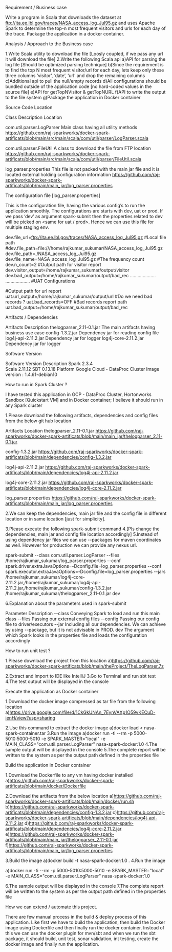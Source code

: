 Requirement / Business case

Write a program in Scala that downloads the dataset at ftp://ita.ee.lbl.gov/traces/NASA_access_log_Jul95.gz and uses Apache Spark to determine the top-n most frequent visitors and urls for each day of the trace.  Package the application in a docker container.

Analysis / Approach to the Business case

1.Write Scala utility to download the file [Loosly coupled, if we pass any url it will download the file]
2.Write the following Scala api
a)API for parsing the log file [Should be optimized parsing technique]
b)Since the requirement is to find the top N most frequent visitor/url for each day, lets keep only these three columns ‘visitor’, ‘date’, ‘url’ and drop the remaining columns
c)Additional api to pull the null/empty records
d)All configurations should be bundled outside of the application code [no hard-coded values in the source file]
e)API for getTopNVisitor & getTopNURL
f)API to write the output to the file system
g)Package the application in Docker container

Source Code Location


Class	Description	Location

com.util.parser.LogParser
	Main class having all utility methods
	https://github.com/raj-sparkworks/docker-spark-artificats/blob/main/src/main/scala/com/util/parser/LogParser.scala


com.util.parser.FileUtil
	A class to download the file from FTP location
	https://github.com/raj-sparkworks/docker-spark-artificats/blob/main/src/main/scala/com/util/parser/FileUtil.scala


log_parser.properties 
	This file is not packed with the main jar file and it is located external holding configuration information	https://github.com/raj-sparkworks/docker-spark-artificats/blob/main/main_jar/log_parser.properties



The configuration file [log_parser.properties]

This is the configuration file, having the various config’s to run the application smoothly. The configurations are starts with dev, uat or prod. If we pass ‘dev’ as argument spark-submit then the properties related to dev will be picked on <same for uat / prod>. Hence we can use this file for multiple staging env.

dev.file_url=ftp://ita.ee.lbl.gov/traces/NASA_access_log_Jul95.gz
#Local file path
#dev.file_path=file:///home/rajkumar_sukumar/NASA_access_log_Jul95.gz
dev.file_path=./NASA_access_log_Jul95.gz
dev.file_name=NASA_access_log_Jul95.gz
#The frequency count
dev.n_count=2
#Output path for visitor report
dev.visitor_output=/home/rajkumar_sukumar/output/visitor
dev.bad_output=/home/rajkumar_sukumar/output/bad_rec
….…………….
….……………
#UAT Configurations

#Output path for url report
uat.url_output=/home/rajkumar_sukumar/output/url
#Do we need bad records ?
uat.bad_records=OFF
#Bad records report path
uat.bad_output=/home/rajkumar_sukumar/output/bad_rec




Artifacts / Dependencies

Artifacts	Description
thelogparser_2.11-0.1.jar
	The main artifacts having business use case 
config-1.3.2.jar
	Dependency jar for reading config file
log4j-api-2.11.2.jar
	Dependency jar for logger
log4j-core-2.11.2.jar
	Dependency jar for logger



Software Version

Software	Version	Description
Spark	2.3.4	
Scala	2.11.12	
SBT	0.13.18	
Platform	Google Cloud - DataProc Cluster
Image version : 1.4.61-debian10	


How to run in Spark Cluster ?

I have tested this application in GCP - DataProc Cluster, Hortonworks Sandbox [Quickstart VM] and in Docker container; I believe it should run in any Spark cluster

1.Please download the following artifacts, dependencies and config files from the below git hub location

Artifacts	Location
thelogparser_2.11-0.1.jar
	https://github.com/raj-sparkworks/docker-spark-artificats/blob/main/main_jar/thelogparser_2.11-0.1.jar

config-1.3.2.jar
	https://github.com/raj-sparkworks/docker-spark-artificats/blob/main/dependencies/config-1.3.2.jar

log4j-api-2.11.2.jar
	https://github.com/raj-sparkworks/docker-spark-artificats/blob/main/dependencies/log4j-api-2.11.2.jar

log4j-core-2.11.2.jar
	https://github.com/raj-sparkworks/docker-spark-artificats/blob/main/dependencies/log4j-core-2.11.2.jar

log_parser.properties	https://github.com/raj-sparkworks/docker-spark-artificats/blob/main/main_jar/log_parser.properties


2.We can keep the dependencies, main jar file and the config file in different location or in same location [just for simplicity]. 

3.Please execute the following spark-submit command 
4.[Pls change the dependencies, main jar and config file location accordingly]
5.Instead of using dependency jar files we can use --packages for maven coordinates as well. However for production we can provide any nexus url.




spark-submit --class com.util.parser.LogParser --files /home/rajkumar_sukumar/log_parser.properties --conf spark.driver.extraJavaOptions=-Dconfig.file=log_parser.properties --conf spark.executor.extraJavaOptions=-Dconfig.file=log_parser.properties --jars /home/rajkumar_sukumar/log4j-core-2.11.2.jar,/home/rajkumar_sukumar/log4j-api-2.11.2.jar,/home/rajkumar_sukumar/config-1.3.2.jar /home/rajkumar_sukumar/thelogparser_2.11-0.1.jar dev



6.Explanation about the parameters used in spark-submit
 
Parameter	Description
--class	Conveying Spark to load and run this main class
--files	Passing our external config files
--config	Passing our config file to driver/executors
--jar	Including all our dependencies. We can achieve by using --package, but it is not advisable in PROD.
dev	The argument which Spark looks in the properties file and loads the configuration accordingly


How to run unit test ?

1.Please download the project from this location 
a)https://github.com/raj-sparkworks/docker-spark-artificats/blob/main/theProject/TheLogParser.7z

2.Extract and import to IDE like IntelliJ
3.Go to Terminal and run sbt test
4.The test output will be displayed in the console


Execute the application as Docker container 


1.Download the docker image compressed as tar file from the following location
a)https://drive.google.com/file/d/1CkGkUNAn_7EynVAXp1O59vKECuD-ienH/view?usp=sharing

2.Use this command to extract the docker image 
a)docker load < nasa-spark-container.tar
3.Run the image
a)docker run -ti --rm -p 5000-5010:5000-5010 -e SPARK_MASTER="local" -e MAIN_CLASS="com.util.parser.LogParser" nasa-spark-docker:1.0
4.The sample output will be displayed in the console
5.The complete report will be written to the system as per the output path defined in the properties file


Build the application in Docker container

1.Download the Dockerfile to any vm having docker installed
a)https://github.com/raj-sparkworks/docker-spark-artificats/blob/main/docker/Dockerfile

2.Download the artifacts from the below location
a)https://github.com/raj-sparkworks/docker-spark-artificats/blob/main/docker/run.sh
b)https://github.com/raj-sparkworks/docker-spark-artificats/blob/main/dependencies/config-1.3.2.jar
c)https://github.com/raj-sparkworks/docker-spark-artificats/blob/main/dependencies/log4j-api-2.11.2.jar
d)https://github.com/raj-sparkworks/docker-spark-artificats/blob/main/dependencies/log4j-core-2.11.2.jar
e)https://github.com/raj-sparkworks/docker-spark-artificats/blob/main/main_jar/thelogparser_2.11-0.1.jar
f)https://github.com/raj-sparkworks/docker-spark-artificats/blob/main/main_jar/log_parser.properties

3.Build the image
a)docker build -t nasa-spark-docker:1.0 .
4.Run the image

a)docker run -ti --rm -p 5000-5010:5000-5010 -e SPARK_MASTER="local" -e MAIN_CLASS="com.util.parser.LogParser" nasa-spark-docker:1.0

6.The sample output will be displayed in the console
7.The complete report will be written to the system as per the output path defined in the properties file


How we can extend / automate this project.

There are few manual process in the build & deploy process of this application. Like first we have to build the application, then build the Docker image using Dockerfile and then finally run the docker container. Instead of this we can use the docker plugin for mvn/sbt and when we run  the sbt package, it should build, unit test, sonar validation, int testing, create the docker image and finally run the application.
